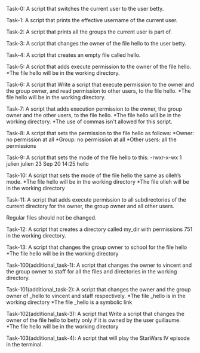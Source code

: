 Task-0: A script that switches the current user to the user betty.

Task-1: A script that prints the effective username of the current user.

Task-2: A script that prints all the groups the current user is part of.

Task-3: A script that changes the owner of the file hello to the user betty.

Task-4: A script that creates an empty file called hello.

Task-5: A script that adds execute permission to the owner of the file hello.
	*The file hello will be in the working directory.

Task-6: A script that Write a script that execute permission to the owner and the group owner, and read permission to other users, to the file hello.
	*The file hello will be in the working directory.

Task-7: A script that adds execution permission to the owner, the group owner and the other users, to the file hello.
	*The file hello will be in the working directory.
	*The use of commas isn't allowed for this script.

Task-8: A script that sets the permission to the file hello as follows:
	*Owner: no permission at all
	*Group: no permission at all
	*Other users: all the permissions

Task-9: A script that sets the mode of the file hello to this:
	-rwxr-x-wx 1 julien julien 23 Sep 20 14:25 hello

Task-10: A script that sets the mode of the file hello the same as olleh’s mode.
	*The file hello will be in the working directory
	*The file olleh will be in the working directory

Task-11: A script that adds execute permission to all subdirectories of the current directory for the owner, the group owner and all other users.

Regular files should not be changed.

Task-12: A script that creates a directory called my_dir with permissions 751 in the working directory.

Task-13: A script that changes the group owner to school for the file hello
	*The file hello will be in the working directory

Task-100(additional_task-1): A script that changes the owner to vincent and the group owner to staff for all the files and directories in the working directory.

Task-101(additional_task-2): A script that changes the owner and the group owner of _hello to vincent and staff respectively.
	*The file _hello is in the working directory
	*The file _hello is a symbolic link

Task-102(additional_task-3): A script that Write a script that changes the owner of the file hello to betty only if it is owned by the user guillaume.
	*The file hello will be in the working directory

Task-103(additional_task-4): A script that will play the StarWars IV episode in the terminal.
